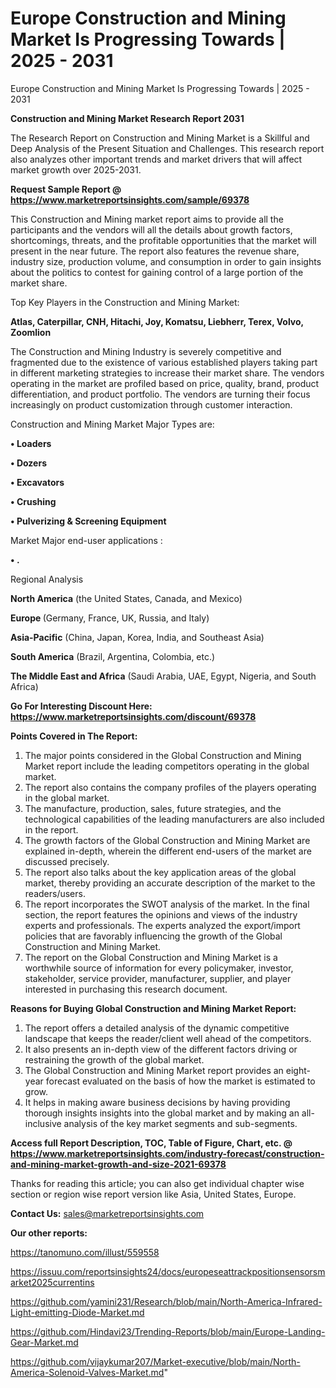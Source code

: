 # Europe Construction and Mining Market Is Progressing Towards | 2025 - 2031
Europe Construction and Mining Market Is Progressing Towards | 2025 - 2031

<strong>Construction and Mining Market Research Report 2031</strong>

The Research Report on Construction and Mining Market is a Skillful and Deep Analysis of the Present Situation and Challenges. This research report also analyzes other important trends and market drivers that will affect market growth over 2025-2031.

<strong>Request Sample Report @ <a href=https://www.marketreportsinsights.com/sample/69378>https://www.marketreportsinsights.com/sample/69378</a></strong>

This Construction and Mining market report aims to provide all the participants and the vendors will all the details about growth factors, shortcomings, threats, and the profitable opportunities that the market will present in the near future. The report also features the revenue share, industry size, production volume, and consumption in order to gain insights about the politics to contest for gaining control of a large portion of the market share.

Top Key Players in the Construction and Mining Market:

<strong>Atlas, Caterpillar, CNH, Hitachi, Joy, Komatsu, Liebherr, Terex, Volvo, Zoomlion</strong>

The Construction and Mining Industry is severely competitive and fragmented due to the existence of various established players taking part in different marketing strategies to increase their market share. The vendors operating in the market are profiled based on price, quality, brand, product differentiation, and product portfolio. The vendors are turning their focus increasingly on product customization through customer interaction.

Construction and Mining Market Major Types are:

<strong>• Loaders

• Dozers

• Excavators

• Crushing

• Pulverizing & Screening Equipment</strong>

Market Major end-user applications :

<strong>• .</strong>

Regional Analysis

</u><strong><b>North America</b></strong> (the United States, Canada, and Mexico)

<strong><b>Europe </b></strong>(Germany, France, UK, Russia, and Italy)

<strong><b>Asia-Pacific</b></strong> (China, Japan, Korea, India, and Southeast Asia)

<strong><b>South America</b></strong> (Brazil, Argentina, Colombia, etc.)

<strong><b>The Middle East and Africa</b></strong> (Saudi Arabia, UAE, Egypt, Nigeria, and South Africa)

<strong>Go For Interesting Discount Here: <a href=https://www.marketreportsinsights.com/discount/69378>https://www.marketreportsinsights.com/discount/69378</a></strong>

<strong>Points Covered in The Report:</strong>
<ol>
  <li>The major points considered in the Global Construction and Mining Market report include the leading competitors operating in the global market.</li>
  <li>The report also contains the company profiles of the players operating in the global market.</li>
  <li>The manufacture, production, sales, future strategies, and the technological capabilities of the leading manufacturers are also included in the report.</li>
  <li>The growth factors of the Global Construction and Mining Market are explained in-depth, wherein the different end-users of the market are discussed precisely.</li>
  <li>The report also talks about the key application areas of the global market, thereby providing an accurate description of the market to the readers/users.</li>
  <li>The report incorporates the SWOT analysis of the market. In the final section, the report features the opinions and views of the industry experts and professionals. The experts analyzed the export/import policies that are favorably influencing the growth of the Global Construction and Mining Market.</li>
  <li>The report on the Global Construction and Mining Market is a worthwhile source of information for every policymaker, investor, stakeholder, service provider, manufacturer, supplier, and player interested in purchasing this research document.</li>
</ol>
<strong>Reasons for Buying Global Construction and Mining Market Report:</strong>

<ol>
  <li>The report offers a detailed analysis of the dynamic competitive landscape that keeps the reader/client well ahead of the competitors.</li>
  <li>It also presents an in-depth view of the different factors driving or restraining the growth of the global market.</li>
  <li>The Global Construction and Mining Market report provides an eight-year forecast evaluated on the basis of how the market is estimated to grow.</li>
  <li>It helps in making aware business decisions by having providing thorough insights insights into the global market and by making an all-inclusive analysis of the key market segments and sub-segments.</li>
</ol>
<strong>Access full Report Description, TOC, Table of Figure, Chart, etc. @ <a href=https://www.marketreportsinsights.com/industry-forecast/construction-and-mining-market-growth-and-size-2021-69378>https://www.marketreportsinsights.com/industry-forecast/construction-and-mining-market-growth-and-size-2021-69378</a></strong>


Thanks for reading this article; you can also get individual chapter wise section or region wise report version like Asia, United States, Europe.

<strong>Contact Us:</strong>
sales@marketreportsinsights.com

<strong>Our other reports:</strong>

<a href=https://tanomuno.com/illust/559558>https://tanomuno.com/illust/559558</a>

<a href=https://issuu.com/reportsinsights24/docs/europeseattrackpositionsensorsmarket2025currentins>https://issuu.com/reportsinsights24/docs/europeseattrackpositionsensorsmarket2025currentins</a>

<a href=https://github.com/yamini231/Research/blob/main/North-America-Infrared-Light-emitting-Diode-Market.md>https://github.com/yamini231/Research/blob/main/North-America-Infrared-Light-emitting-Diode-Market.md</a>

<a href=https://github.com/Hindavi23/Trending-Reports/blob/main/Europe-Landing-Gear-Market.md>https://github.com/Hindavi23/Trending-Reports/blob/main/Europe-Landing-Gear-Market.md</a>

<a href=https://github.com/vijaykumar207/Market-executive/blob/main/North-America-Solenoid-Valves-Market.md>https://github.com/vijaykumar207/Market-executive/blob/main/North-America-Solenoid-Valves-Market.md</a>"
